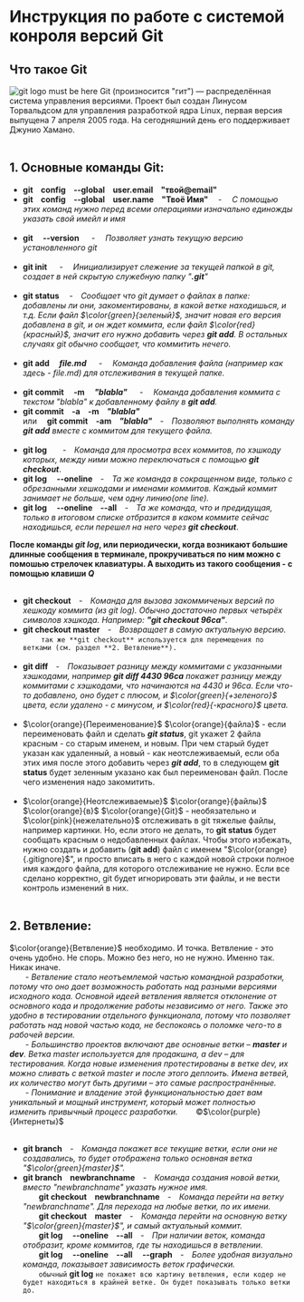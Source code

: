 # **Инструкция по работе с системой конроля версий Git**

## Что такое Git
![git logo must be here](gitlogo.png)
Git (произносится "гит") — распределённая система управления версиями. Проект был создан Линусом Торвальдсом для управления разработкой ядра Linux, первая версия выпущена 7 апреля 2005 года. На сегодняшний день его поддерживает Джунио Хамано.
<br><br>
## __1. Основные команды Git:__
* **git&emsp;config&emsp;--global&emsp;user.email&emsp;"твой@email"**
* **git&emsp;config&emsp;--global&emsp;user.name&emsp;"Твоё Имя"**&emsp; - &emsp;_С помощью этих команд нужно перед всеми операциями изначально единожды указать свой имейл и имя_
<br><br>
* **git&emsp; --version**
&emsp; - &emsp;_Позволяет узнать текущую версию установленного git_
<br><br>
* **git init**
&emsp; - &emsp;_Инициализирует слежение за текущей папкой в git, создает в ней скрытую служебную папку "**.git**"_
<br><br>
* **git status**
&emsp;-&emsp;_Сообщает что git думает о файлах в папке: добавлены ли они, закоментированы, в какой ветке находишься, и т.д. Если файл $\color{green}{зеленый}$, значит новая его версия добавлена в git, и он ждет коммита, если файл $\color{red}{красный}$, значит его нужно добавить через **git add**. В остальных случаях git обычно сообщает, что коммитить нечего._
<br><br>
* **git add&emsp; *file.md***
&emsp; - &emsp;_Команда добавления файла (например как здесь - file.md) для отслеживания в текущей папке._
<br><br>
* **git commit&emsp; -m&emsp; *"blabla"***
&emsp; - &emsp;_Команда добавления коммита с текстом "blabla" к добавленному файлу в **git add**._
* **git commit&emsp;-a&emsp;-m&emsp;*"blabla"***&emsp; <br>или&emsp; **git commit&emsp;-am&emsp;*"blabla"***&emsp;-&emsp;_Позволяют выполнять команду **git add** вместе с коммитом для текущего файла._ 
<br><br>
* **git log&emsp;**&emsp;-&emsp;_Команда для просмотра всех коммитов, по хэшкоду которых, между ними можно переключаться с помощью **git checkout**_.
* **git log&emsp; --oneline**&emsp;-&emsp;_Та же команда в сокращенном виде, только с обрезанными хешкодами и именами коммитов. Каждый коммит занимает не больше, чем одну линию(one line)._
* **git log&emsp; --oneline&emsp;--all**&emsp;-&emsp;_Та же команда, что и предидущая, только в итоговом списке отбразится в каком коммите сейчас находишься, если перешел на него через **git checkout**_.

**После команды _git log_, или периодически, когда возникают большие длинные сообщения в терминале, прокручиваться по ним можно с помошью стрелочек клавиатуры. А выходить из такого сообщения - с помощью клавиши _Q_**
<br><br>
* **git checkout**&emsp;-&emsp;_Команда для вызова закоммиченых версий по хешкоду коммита (из git log). Обычно достаточно первых четырёх символов хэшкода. Например: **"git checkout 96ca"**_.
* **git checkout master**&emsp;-&emsp;_Возвращает в самую актуальную версию._
&emsp;&emsp; `так же **git checkout** используется для перемещения по ветками (см. раздел **2. Ветвление**).`
<br><br>
* **git diff**&emsp;-&emsp;_Показывает разницу между коммитами с указанными хэшкодами, например **git diff 4430 96ca** покажет разницу между коммитами с хэшкодами, что начинаются на 4430 и 96ca. Если что-то добавлено, оно будет с плюсом, и $\color{green}{+зеленого}$ цвета, если удалено - с минусом, и $\color{red}{-красного}$ цвета._
<br><br>
* $\color{orange}{Переименование}$ $\color{orange}{файла}$ - если переименовать файл и сделать __*git status*__, git укажет 2 файла красным - со старым именем, и новым. При чем старый будет указан как удаленный, а новый - как неотслеживаемый, если оба этих имя после этого добавить через __*git add*__, то в следующем __git status__ будет зеленным указано как был переименован файл. После чего изменения надо закомитить.
<br><br>
* $\color{orange}{Неотслеживаемые}$ $\color{orange}{файлы}$ $\color{orange}{в}$ $\color{orange}{Git}$ - необязательно и $\color{pink}{нежелательно}$ отслеживать в git тяжелые файлы, например картинки. Но, если этого не делать, то **git status** будет сообщать красным о недобавленных файлах. Чтобы этого избежать, нужно создать и добавить (**git add**) файл c именем "$\color{orange}{.gitignore}$", и просто вписать в него с каждой новой строки полное имя каждого файла, для которого отслеживание не нужно. Если все сделано корректно, git будет игнорировать эти файлы, и не вести контроль изменений в них.
<br><br>
## __2. Ветвление:__
 $\color{orange}{Ветвление}$ необходимо. И точка. Ветвление - это очень удобно. Не спорь. Можно без него, но не нужно. Именно так. Никак иначе.
 <br>&emsp;&emsp;- *Ветвление стало неотъемлемой частью командной разработки, потому что оно дает возможность работать над разными версиями исходного кода. Основной идеей ветвления является отклонение от основного кода и продолжение работы независимо от него. Также это удобно в тестировании отдельного функционала, потому что позволяет работать над новой частью кода, не беспокоясь о поломке чего-то в рабочей версии.*
 <br>&emsp;&emsp;- *Большинство проектов включают две основные ветки – **master** и **dev**. Ветка master используется для продакшна, а dev – для тестирования. Когда новые изменения протестированы в ветке dev, их можно сливать с веткой master и после этого деплоить. Имена ветвей, их количество могут быть другими – это самые распространённые.*
 <br>&emsp;&emsp;- *Понимание и владение этой функциональностью дает вам уникальный и мощный инструмент, который может полностью изменить привычный процесс разработки.* &emsp;&emsp;©$\color{purple}{Интернеты}$
 <br><br>
* **git branch**&emsp;-&emsp;_Команда покажет все текущие ветки, если они не создавались, то будет отображена только основная ветка "$\color{green}{master}$"._
* **git branch**&emsp;**newbranchname**&emsp;-&emsp;_Команда создания новой ветки, вместо "newbranchname" указать нужное имя._
<br>&emsp;&emsp;**git checkout**&emsp;**newbranchname**&emsp;-&emsp;_Команда перейти на ветку "newbranchname". Для перехода на любые ветки, по их имени._
<br>&emsp;&emsp;**git checkout**&emsp;**master**&emsp;-&emsp;_Команда перейти на основную ветку "$\color{green}{master}$", и самый актуальный коммит._
<br>&emsp;&emsp;**git log&emsp; --oneline&emsp;--all**&emsp;-&emsp;_При наличии веток, команда отобразит, кроме коммитов, где ты находишься в ветвлении._
<br>&emsp;&emsp;**git log&emsp; --oneline&emsp;--all &emsp;--graph**&emsp;-&emsp;_Более удобная визуально команда, показывает зависимость веток графически._
<br>&emsp;&emsp;`обычный` __git log__ `не покажет всю картину ветвления, если кодер не будет находиться в крайней ветке. Он будет показывать только ветки до.`
